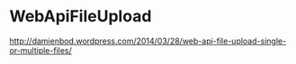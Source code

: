 WebApiFileUpload
================

http://damienbod.wordpress.com/2014/03/28/web-api-file-upload-single-or-multiple-files/
